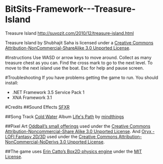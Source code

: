 BitSits-Framework---Treasure-Island
===================================

Treasure Island http://suvozit.com/2010/12/treasure-island.html

Treasure Island by Shubhajit Saha is licensed under a [Creative Commons Attribution-NonCommercial-ShareAlike 3.0 Unported License](http://creativecommons.org/licenses/by-nc-sa/3.0/).

#Instructions
Use WASD or arrow keys to move around. Collect as many treasure chest as you can. Find the cross mark to go to the next level. To move to the next island use the boat.
Esc for help and pause screen.

#Troubleshooting
If you have problems getting the game to run. You should install:
  * .NET Framework 3.5 Service Pack 1
  * XNA Framework 3.1

#Credits
##Sound Effects
[SFXR](http://www.drpetter.se/project_sfxr.html)

##Song
Track [Cold Water](http://www.jamendo.com/en/track/34408) Album [Life's Path](http://www.jamendo.com/en/album/4219) by [mindthings](http://www.jamendo.com/en/artist/mindthings)

##Pixel Art 
[Oddball’s small offerings](http://forums.tigsource.com/index.php?topic=8834.0) used under the [Creative Commons Attribution-Noncommercial-Share Alike 3.0 Unported License](http://creativecommons.org/licenses/by-nc-sa/3.0/).
And
[Oryx - LOFI Fantasy 2D/3D](http://forums.tigsource.com/index.php?topic=8970.0) used under the [Creative Commons Attribution-NonCommercial-NoDerivs 3.0 Unported License](http://creativecommons.org/licenses/by-nc-nd/3.0/). 

##The game uses
[Erin Catto’s Box2D physics engine](http://www.box2d.org/) under the [MIT License](http://www.opensource.org/licenses/mit-license.php).